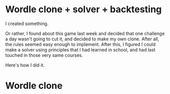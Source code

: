 # Wordle clone + solver + backtesting

I created something. 

Or rather, I found about this game last week and decided that one challenge a day wasn't going to cut it, and decided to make my own clone. After all, the rules seemed easy enough to implement. After this, I figured I could make a solver using principles that I had learned in school, and had last touched in those very same courses. 

Here's how I did it.

# Wordle clone

